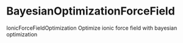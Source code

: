 # BayesianOptimizationForceField
IonicForceFieldOptimization
Optimize ionic force field with bayesian optimization
